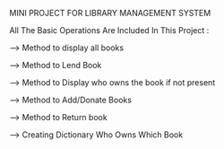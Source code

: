 MINI PROJECT FOR LIBRARY MANAGEMENT SYSTEM

All The Basic Operations Are Included In This Project :

--> Method to display all books

--> Method to Lend Book

--> Method to Display who owns the book if not present

--> Method to Add/Donate Books

--> Method to Return book

--> Creating Dictionary Who Owns Which Book

